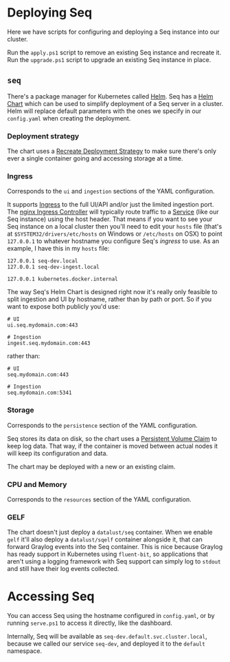 # Deploying Seq

Here we have scripts for configuring and deploying a Seq instance into our cluster.

Run the `apply.ps1` script to remove an existing Seq instance and recreate it. Run the `upgrade.ps1` script to upgrade an existing Seq instance in place.

## `seq`

There's a package manager for Kubernetes called [Helm](https://helm.sh/docs/). Seq has a [Helm Chart](https://helm.sh/docs/topics/charts/) which can be used to simplify deployment of a Seq server in a cluster. Helm will replace default parameters with the ones we specify in our `config.yaml` when creating the deployment.

### Deployment strategy

The chart uses a [Recreate Deployment Strategy](https://kubernetes.io/docs/concepts/workloads/controllers/deployment/#recreate-deployment) to make sure there's only ever a single container going and accessing storage at a time.

### Ingress

Corresponds to the `ui` and `ingestion` sections of the YAML configuration.

It supports [Ingress](https://kubernetes.io/docs/concepts/services-networking/ingress/) to the full UI/API and/or just the limited ingestion port. The [nginx Ingress Controller](https://docs.nginx.com/nginx-ingress-controller/) will typically route traffic to a [Service](https://kubernetes.io/docs/concepts/services-networking/service/) (like our Seq instance) using the host header. That means if you want to see your Seq instance on a local cluster then you'll need to edit your `hosts` file (that's at `$SYSTEM32/drivers/etc/hosts` on Windows or `/etc/hosts` on OSX) to point `127.0.0.1` to whatever hostname you configure Seq's _ingress_ to use. As an example, I have this in my `hosts` file:

```
127.0.0.1 seq-dev.local
127.0.0.1 seq-dev-ingest.local

127.0.0.1 kubernetes.docker.internal
```

The way Seq's Helm Chart is designed right now it's really only feasible to split ingestion and UI by hostname, rather than by path or port. So if you want to expose both publicly you'd use:

```shell
# UI
ui.seq.mydomain.com:443

# Ingestion
ingest.seq.mydomain.com:443
```

rather than:

```shell
# UI
seq.mydomain.com:443

# Ingestion
seq.mydomain.com:5341
```

### Storage

Corresponds to the `persistence` section of the YAML configuration.

Seq stores its data on disk, so the chart uses a [Persistent Volume Claim](https://kubernetes.io/docs/concepts/storage/persistent-volumes/) to keep log data. That way, if the container is moved between actual nodes it will keep its configuration and data.

The chart may be deployed with a new or an existing claim.

### CPU and Memory

Corresponds to the `resources` section of the YAML configuration.

### GELF

The chart doesn't just deploy a `datalust/seq` container. When we enable `gelf` it'll also deploy a `datalust/sqelf` container alongside it, that can forward Graylog events into the Seq container. This is nice because Graylog has ready support in Kubernetes using `fluent-bit`, so applications that aren't using a logging framework with Seq support can simply log to `stdout` and still have their log events collected.

# Accessing Seq

You can access Seq using the hostname configured in `config.yaml`, or by running `serve.ps1` to access it directly, like the dashboard.

Internally, Seq will be available as `seq-dev.default.svc.cluster.local`, because we called our service `seq-dev`, and deployed it to the `default` namespace.

